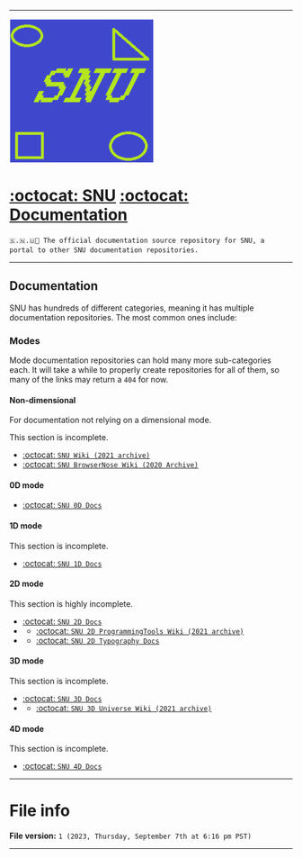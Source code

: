 
***

<img src="/SNU_Blue_and_gold_Legacy_Icon_SVG.svg" alt="SNU Logo failed to load" width="256" height="256">

# [:octocat: SNU](https://github.com/seanpm2001/SNU/) [:octocat: Documentation](https://github.com/seanpm2001/SNU_Docs/)

`🇸.🇳.🇺📖️ The official documentation source repository for SNU, a portal to other SNU documentation repositories.`

***

## Documentation

SNU has hundreds of different categories, meaning it has multiple documentation repositories. The most common ones include:

### Modes

Mode documentation repositories can hold many more sub-categories each. It will take a while to properly create repositories for all of them, so many of the links may return a `404` for now.

#### Non-dimensional

For documentation not relying on a dimensional mode.

This section is incomplete.

- [:octocat: `SNU Wiki (2021 archive)`](https://github.com/seanpm2001/SNU_Wiki_2021/)
- [:octocat: `SNU BrowserNose Wiki (2020 Archive)`](https://github.com/seanpm2001/SNU_BrowserNose_Wiki_2020Archive/)

#### 0D mode

- [:octocat: `SNU 0D Docs`](https://github.com/seanpm2001/SNU_0D_Docs/)

#### 1D mode

This section is incomplete.

- [:octocat: `SNU 1D Docs`](https://github.com/seanpm2001/SNU_1D_Docs/)

#### 2D mode

This section is highly incomplete.

- [:octocat: `SNU 2D Docs`](https://github.com/seanpm2001/SNU_2D_Docs/)
- - [:octocat: `SNU 2D ProgrammingTools Wiki (2021 archive)`](https://github.com/seanpm2001/SNU_2D_ProgrammingTools_Wiki_2021/)
- - [:octocat: `SNU 2D Typography Docs`](https://github.com/seanpm2001/SNU_2D_TypographyDocs/)

#### 3D mode

This section is incomplete.

- [:octocat: `SNU 3D Docs`](https://github.com/seanpm2001/SNU_3D_Docs/)
- - [:octocat: `SNU 3D Universe Wiki (2021 archive)`](https://github.com/seanpm2001/SNU_3D_Universe_Wiki_2021/)

#### 4D mode

This section is incomplete.

- [:octocat: `SNU 4D Docs`](https://github.com/seanpm2001/SNU_4D_Docs/)

***

# File info

**File version:** `1 (2023, Thursday, September 7th at 6:16 pm PST)`

***
